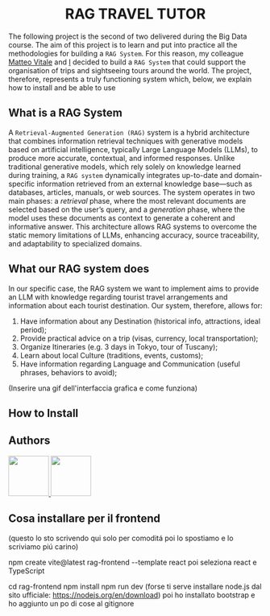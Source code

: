 # <div align="center"> RAG TRAVEL TUTOR </div>
The following project is the second of two delivered during the Big Data course. The aim of this project is to learn and put into practice all the methodologies for building a `RAG System`. For this reason, my colleague [Matteo Vitale](https://github.com/MatVitale6) and [I](https://github.com/AntonioSouls) decided to build a `RAG System` that could support the organisation of trips and sightseeing tours around the world.
The project, therefore, represents a truly functioning system which, below, we explain how to install and be able to use

## What is a RAG System
A `Retrieval-Augmented Generation (RAG)` system is a hybrid architecture that combines information retrieval techniques with generative models based on artificial intelligence, typically Large Language Models (LLMs), to produce more accurate, contextual, and informed responses. Unlike traditional generative models, which rely solely on knowledge learned during training, a `RAG system` dynamically integrates up-to-date and domain-specific information retrieved from an external knowledge base—such as databases, articles, manuals, or web sources. The system operates in two main phases: a *retrieval* phase, where the most relevant documents are selected based on the user’s query, and a *generation* phase, where the model uses these documents as context to generate a coherent and informative answer. This architecture allows RAG systems to overcome the static memory limitations of LLMs, enhancing accuracy, source traceability, and adaptability to specialized domains.

## What our RAG system does
In our specific case, the RAG system we want to implement aims to provide an LLM with knowledge regarding tourist travel arrangements and information about each tourist destination. Our system, therefore, allows for:
1) Have information about any Destination (historical info, attractions, ideal period);
2) Provide practical advice on a trip (visas, currency, local transportation);
3) Organize Itineraries (e.g. 3 days in Tokyo, tour of Tuscany);
4) Learn about local Culture (traditions, events, customs);
5) Have information regarding Language and Communication (useful phrases, behaviors to avoid);

(Inserire una gif dell'interfaccia grafica e come funziona)

## How to Install

## Authors
<a href="https://github.com/AntonioSouls">
  <img src="https://github.com/AntonioSouls.png" width="80">
</a>
<a href="https://github.com/MatVitale6">
  <img src="https://github.com/MatVitale6.png" width="80">
</a>



## Cosa installare per il frontend 
(questo lo sto scrivendo qui solo per comoditá poi lo spostiamo e lo scriviamo piú carino)

npm create vite@latest rag-frontend --template react
  poi seleziona react e TypeScript

cd rag-frontend
npm install
npm run dev
(forse ti serve installare node.js dal sito ufficiale: https://nodejs.org/en/download)
poi ho installato bootstrap e ho aggiunto un po di cose al gitignore